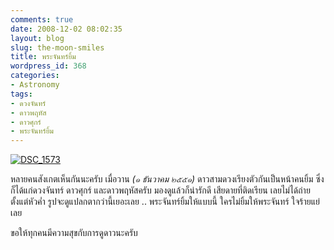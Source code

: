 ```yaml
---
comments: true
date: 2008-12-02 08:02:35
layout: blog
slug: the-moon-smiles
title: พระจันทร์ยิ้ม
wordpress_id: 368
categories:
- Astronomy
tags:
- ดวงจันทร์
- ดาวพฤหัส
- ดาวศุกร์
- พระจันทร์ยิ้ม
---
```


[![DSC_1573](http://www.armno.in.th/wp-content/uploads/2008/12/dsc-1573-thumb.jpg)](http://www.armno.in.th/wp-content/uploads/2008/12/dsc-1573.jpg)

 

หลายคนสังเกตเห็นกันนะครับ เมื่อวาน _(๑ ธันวาคม ๒๕๕๑)_ ดาวสามดวงเรียงตัวกันเป็นหน้าคนยิ้ม ซึ่งก็ได้แก่ดวงจันทร์ ดาวศุกร์ และดาวพฤหัสครับ มองดูแล้วก็น่ารักดี เสียดายที่ติดเรียน เลยไม่ได้ถ่ายตั้งแต่หัวค่ำ รูปจะดูแปลกตากว่านี้เยอะเลย .. พระจันทร์ยิ้มให้แบบนี้ ใครไม่ยิ้มให้พระจันทร์ ใจร้ายแย่เลย

 

ขอให้ทุกคนมีความสุขกับการดูดาวนะครับ
